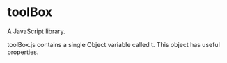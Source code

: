# toolBox
A JavaScript library.

toolBox.js contains a single Object variable called t.
This object has useful properties.
